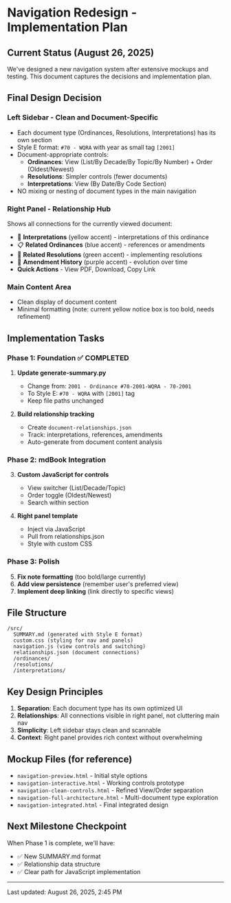 # Navigation Redesign - Implementation Plan

## Current Status (August 26, 2025)

We've designed a new navigation system after extensive mockups and testing. This document captures the decisions and implementation plan.

## Final Design Decision

### Left Sidebar - Clean and Document-Specific
- Each document type (Ordinances, Resolutions, Interpretations) has its own section
- Style E format: `#70 - WQRA` with year as small tag `[2001]`
- Document-appropriate controls:
  - **Ordinances**: View (List/By Decade/By Topic/By Number) + Order (Oldest/Newest)
  - **Resolutions**: Simpler controls (fewer documents)
  - **Interpretations**: View (By Date/By Code Section)
- NO mixing or nesting of document types in the main navigation

### Right Panel - Relationship Hub
Shows all connections for the currently viewed document:
- 📝 **Interpretations** (yellow accent) - interpretations of this ordinance
- 📋 **Related Ordinances** (blue accent) - references or amendments
- 📄 **Related Resolutions** (green accent) - implementing resolutions
- 🔄 **Amendment History** (purple accent) - evolution over time
- **Quick Actions** - View PDF, Download, Copy Link

### Main Content Area
- Clean display of document content
- Minimal formatting (note: current yellow notice box is too bold, needs refinement)

## Implementation Tasks

### Phase 1: Foundation ✅ COMPLETED
1. **Update generate-summary.py**
   - Change from: `2001 - Ordinance #70-2001-WQRA - 70-2001`
   - To Style E: `#70 - WQRA` with `[2001]` tag
   - Keep file paths unchanged

2. **Build relationship tracking**
   - Create `document-relationships.json`
   - Track: interpretations, references, amendments
   - Auto-generate from document content analysis

### Phase 2: mdBook Integration
3. **Custom JavaScript for controls**
   - View switcher (List/Decade/Topic)
   - Order toggle (Oldest/Newest)
   - Search within section

4. **Right panel template**
   - Inject via JavaScript
   - Pull from relationships.json
   - Style with custom CSS

### Phase 3: Polish
5. **Fix note formatting** (too bold/large currently)
6. **Add view persistence** (remember user's preferred view)
7. **Implement deep linking** (link directly to specific views)

## File Structure
```
/src/
  SUMMARY.md (generated with Style E format)
  custom.css (styling for nav and panels)
  navigation.js (view controls and switching)
  relationships.json (document connections)
  /ordinances/
  /resolutions/
  /interpretations/
```

## Key Design Principles
1. **Separation**: Each document type has its own optimized UI
2. **Relationships**: All connections visible in right panel, not cluttering main nav
3. **Simplicity**: Left sidebar stays clean and scannable
4. **Context**: Right panel provides rich context without overwhelming

## Mockup Files (for reference)
- `navigation-preview.html` - Initial style options
- `navigation-interactive.html` - Working controls prototype
- `navigation-clean-controls.html` - Refined View/Order separation
- `navigation-full-architecture.html` - Multi-document type exploration
- `navigation-integrated.html` - Final integrated design

## Next Milestone Checkpoint
When Phase 1 is complete, we'll have:
- ✅ New SUMMARY.md format
- ✅ Relationship data structure
- ✅ Clear path for JavaScript implementation

---
Last updated: August 26, 2025, 2:45 PM